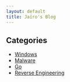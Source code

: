 ```yaml
---
layout: default
title: Jairo's Blog
---
```


## Categories

* <a href="./categories/windows.html">Windows</a>
* <a href="./categories/malware.html">Malware</a>
* <a href="./categories/go.html">Go</a>
* <a href="./categories/reverse.html">Reverse Engineering</a>

